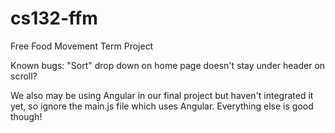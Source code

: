# cs132-ffm
Free Food Movement Term Project

Known bugs: "Sort" drop down on home page doesn't stay under header on scroll?

We also may be using Angular in our final project but haven't integrated it yet, so ignore the main.js file which uses Angular. Everything else is good though!